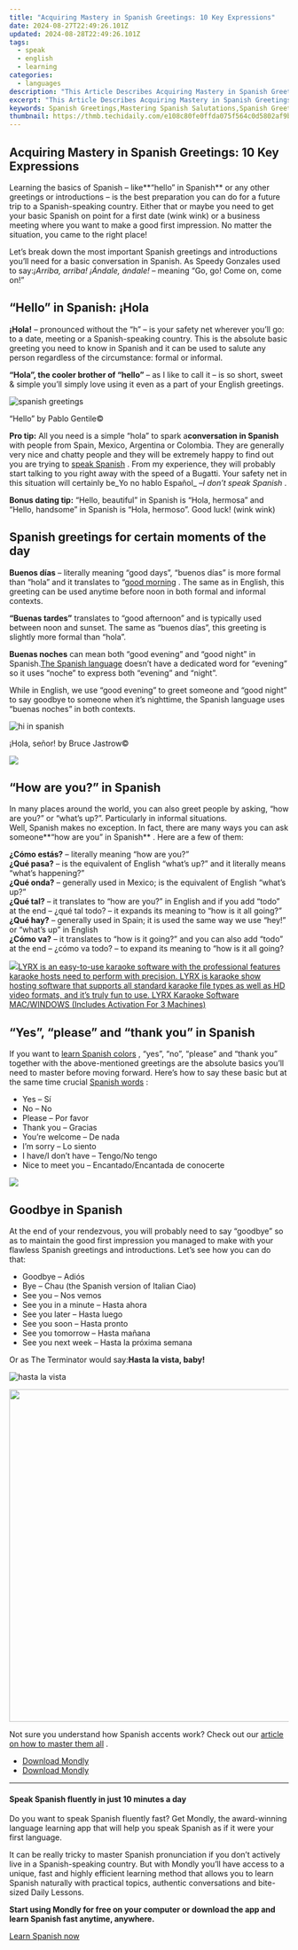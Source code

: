 ```yaml
---
title: "Acquiring Mastery in Spanish Greetings: 10 Key Expressions"
date: 2024-08-27T22:49:26.101Z
updated: 2024-08-28T22:49:26.101Z
tags:
  - speak
  - english
  - learning
categories:
  - languages
description: "This Article Describes Acquiring Mastery in Spanish Greetings: 10 Key Expressions"
excerpt: "This Article Describes Acquiring Mastery in Spanish Greetings: 10 Key Expressions"
keywords: Spanish Greetings,Mastering Spanish Salutations,Spanish Greetings Guide,Key Expressions in Spanish,Learn Spanish Greetings,Spanish Formalities,Speaking Spandex
thumbnail: https://thmb.techidaily.com/e108c80fe0ffda075f564c0d5802af9b2462fc3f4f8d59d2b3eaca6f2a980fa0.jpg
---
```


## Acquiring Mastery in Spanish Greetings: 10 Key Expressions

 Learning the basics of Spanish – like**“hello” in Spanish** or any other greetings or introductions – is the best preparation you can do for a future trip to a Spanish-speaking country. Either that or maybe you need to get your basic Spanish on point for a first date (wink wink) or a business meeting where you want to make a good first impression. No matter the situation, you came to the right place!

 Let’s break down the most important Spanish greetings and introductions you’ll need for a basic conversation in Spanish. As Speedy Gonzales used to say:_¡Arriba, arriba! ¡Ándale, ándale!_ – meaning “Go, go! Come on, come on!”

## “Hello” in Spanish: ¡Hola

**¡Hola!** – pronounced without the “h” – is your safety net wherever you’ll go: to a date, meeting or a Spanish-speaking country. This is the absolute basic greeting you need to know in Spanish and it can be used to salute any person regardless of the circumstance: formal or informal.

**“Hola”, the cooler brother of “hello”** – as I like to call it – is so short, sweet & simple you’ll simply love using it even as a part of your English greetings.

![spanish greetings](https://edge.mondly.com/blog/wp-content/uploads/2019/05/spanish-greetings-1024x720.jpg "Hello In Spanish And Other Basic Spanish Greetings You Need To Know 2")

 “Hello” by Pablo Gentile©

**Pro tip:** All you need is a simple “hola” to spark a**conversation in Spanish** with people from Spain, Mexico, Argentina or Colombia. They are generally very nice and chatty people and they will be extremely happy to find out you are trying to [speak Spanish](https://shop.mondly.com/affiliate.php?ACCOUNT=ATISTUDI&AFFILIATE=108875&PATH=https://www.mondly.com?AFFILIATE=108875) . From my experience, they will probably start talking to you right away with the speed of a Bugatti. Your safety net in this situation will certainly be_Yo no hablo Español_ –_I don’t speak Spanish_ .

**Bonus dating tip:** “Hello, beautiful” in Spanish is “Hola, hermosa” and “Hello, handsome” in Spanish is “Hola, hermoso”. Good luck! (wink wink)

## Spanish greetings for certain moments of the day

**Buenos días** – literally meaning “good days”, “buenos días” is more formal than “hola” and it translates to “[good morning](https://shop.mondly.com/affiliate.php?ACCOUNT=ATISTUDI&AFFILIATE=108875&PATH=https://www.mondly.com?AFFILIATE=108875) . The same as in English, this greeting can be used anytime before noon in both formal and informal contexts.

**“Buenas tardes”** translates to “good afternoon” and is typically used between noon and sunset. The same as “buenos días”, this greeting is slightly more formal than “hola”.

**Buenas noches** can mean both “good evening” and “good night” in Spanish.[The Spanish language](https://shop.mondly.com/affiliate.php?ACCOUNT=ATISTUDI&AFFILIATE=108875&PATH=https://www.mondly.com?AFFILIATE=108875) doesn’t have a dedicated word for “evening” so it uses “noche” to express both “evening” and “night”.

 While in English, we use “good evening” to greet someone and “good night” to say goodbye to someone when it’s nighttime, the Spanish language uses “buenas noches” in both contexts.

![hi in spanish](https://edge.mondly.com/blog/wp-content/uploads/2019/04/hi-in-spanish-600x463.jpg "Hello In Spanish And Other Basic Spanish Greetings You Need To Know 3")

 ¡Hola, señor! by Bruce Jastrow©

<!-- affiliate ads begin -->
<a href="https://shop.manycam.com/order/checkout.php?PRODS=17728032&QTY=1&AFFILIATE=108875&CART=1"><img src="https://secure.avangate.com/images/merchant/8230bea7d54bcdf99cdfe85cb07313d5/mcaffbanner920x120.png" border="0"></a>
<!-- affiliate ads end -->
## “How are you?” in Spanish

 In many places around the world, you can also greet people by asking, “how are you?” or “what’s up?”. Particularly in informal situations.  
 Well, Spanish makes no exception. In fact, there are many ways you can ask someone**“how are you” in Spanish** . Here are a few of them:

**¿Cómo estás?** – literally meaning “how are you?”  
**¿Qué pasa?** – is the equivalent of English “what’s up?” and it literally means “what’s happening?”  
**¿Qué onda?** – generally used in Mexico; is the equivalent of English “what’s up?”  
**¿Qué tal?** – it translates to “how are you?” in English and if you add “todo” at the end – ¿qué tal todo? – it expands its meaning to “how is it all going?”  
**¿Qué hay?** – generally used in Spain; it is used the same way we use “hey!” or “what’s up” in English  
**¿Cómo va?** – it translates to “how is it going?” and you can also add “todo” at the end – ¿cómo va todo? – to expand its meaning to “how is it all going?

<!-- affiliate ads begin -->
<a href="https://shop.pcdj.com/order/checkout.php?PRODS=4698998&QTY=1&AFFILIATE=108875&CART=1"> <img src="https://secure.avangate.com/images/merchant/47f4b6321e9fd8e8f7326a6adc1a7c1e/products/MacBook_Pro_lyrx-withsinger-tv.png" border="0">LYRX is an easy-to-use karaoke software with the professional features karaoke hosts need to perform with precision. LYRX is karaoke show hosting software that supports all standard karaoke file types as well as HD video formats, and it’s truly fun to use. 
LYRX Karaoke Software MAC/WINDOWS (Includes Activation For 3 Machines)</a>
<!-- affiliate ads end -->
## “Yes”, “please” and “thank you” in Spanish

 If you want to [learn Spanish colors](https://shop.mondly.com/affiliate.php?ACCOUNT=ATISTUDI&AFFILIATE=108875&PATH=https://www.mondly.com?AFFILIATE=108875) , “yes”, “no”, “please” and “thank you” together with the above-mentioned greetings are the absolute basics you’ll need to master before moving forward. Here’s how to say these basic but at the same time crucial [Spanish words](https://shop.mondly.com/affiliate.php?ACCOUNT=ATISTUDI&AFFILIATE=108875&PATH=https://www.mondly.com?AFFILIATE=108875) :

* Yes – Sí
* No – No
* Please – Por favor
* Thank you – Gracias
* You’re welcome – De nada
* I’m sorry – Lo siento
* I have/I don’t have – Tengo/No tengo
* Nice to meet you – Encantado/Encantada de conocerte

<!-- affiliate ads begin -->
<a href="https://shop.mondly.com/affiliate.php?ACCOUNT=ATISTUDI&AFFILIATE=108875&PATH=https%3A%2F%2Fwww.mondly.com%3FAFFILIATE%3D108875%26RESOURCE%3D%2BEducational%2B970x90%2B"><img src="https://secure.avangate.com/images/merchant/69c418c33ec2e1a4267fa9bb77fa1428/educational-970x90.gif" border="0"></a>
<!-- affiliate ads end -->
## Goodbye in Spanish

 At the end of your rendezvous, you will probably need to say “goodbye” so as to maintain the good first impression you managed to make with your flawless Spanish greetings and introductions. Let’s see how you can do that:

* Goodbye – Adiós
* Bye – Chau (the Spanish version of Italian Ciao)
* See you – Nos vemos
* See you in a minute – Hasta ahora
* See you later – Hasta luego
* See you soon – Hasta pronto
* See you tomorrow – Hasta mañana
* See you next week – Hasta la próxima semana

 Or as The Terminator would say:**Hasta la vista, baby!**

![hasta la vista](https://media.giphy.com/media/2oVfyRHk1EuRy/giphy-downsized-large.gif "Hello In Spanish And Other Basic Spanish Greetings You Need To Know 4")

<!-- affiliate ads begin -->
<a href="https://appsumo.8odi.net/c/5597632/2087389/7443" target="_top" id="2087389"><img src="//a.impactradius-go.com/display-ad/7443-2087389" border="0" alt="" width="1200" height="600"/></a><img height="0" width="0" src="https://appsumo.8odi.net/i/5597632/2087389/7443" style="position:absolute;visibility:hidden;" border="0" />
<!-- affiliate ads end -->
 Not sure you understand how Spanish accents work? Check out our [article on how to master them all](https://shop.mondly.com/affiliate.php?ACCOUNT=ATISTUDI&AFFILIATE=108875&PATH=https://www.mondly.com?AFFILIATE=108875) .

* [Download Mondly](https://www.facebook.com/sharer/sharer.php?u=https%3A%2F%2Fwww.mondly.com%2Fblog%2Fhello-in-spanish-other-basic-spanish-greetings-you-need-know%2F&t=Hello+in+Spanish+and+Other+Basic+Spanish+Greetings+You+Need+to+Know "Share on Facebook")
* [Download Mondly](https://shop.mondly.com/affiliate.php?ACCOUNT=ATISTUDI&AFFILIATE=108875&PATH=https://www.mondly.com?AFFILIATE=108875)

---

#### Speak Spanish fluently in just 10 minutes a day

 Do you want to speak Spanish fluently fast? Get Mondly, the award-winning language learning app that will help you speak Spanish as if it were your first language.

 It can be really tricky to master Spanish pronunciation if you don’t actively live in a Spanish-speaking country. But with Mondly you’ll have access to a unique, fast and highly efficient learning method that allows you to learn Spanish naturally with practical topics, authentic conversations and bite-sized Daily Lessons.

 **Start using Mondly for free on your computer or download the app and learn Spanish fast anytime, anywhere.**

[Learn Spanish now](https://adjt.mondly.com/5ixfg4k?campaign=blog-post-id-2870&fallback=https%3A%2F%2Fapp.mondly.com%3Futm%5Fmedium%3Dblog%5Fblog-post-id-2870%26utm%5Fsource%3Dblog-post-id-2870&redirect%5Fmacos=https%3A%2F%2Fapp.mondly.com%3Futm%5Fmedium%3Dblog%5Fblog-post-id-2870%26utm%5Fsource%3Dblog-post-id-2870&redirect%5Fandroid=https%3A%2F%2Fplay.google.com%2Fstore%2Fapps%2Fdetails%3Fid%3Dcom.atistudios.mondly.languages%3Futm%5Fmedium%3Dblog%5Fblog-post-id-2870%26utm%5Fsource%3Dblog-post-id-2870&redirect%5Fios=https%3A%2F%2Fapps.apple.com%2Fapp%2Fapple-store%2Fid987873536%3Fpt%3D78954800%26ct%3Dblog-post-id-2870%26mt%3D8 "Learn Spanish now")

<ins class="adsbygoogle"
     style="display:block"
     data-ad-format="autorelaxed"
     data-ad-client="ca-pub-7571918770474297"
     data-ad-slot="1223367746"></ins>



<ins class="adsbygoogle"
     style="display:block"
     data-ad-client="ca-pub-7571918770474297"
     data-ad-slot="8358498916"
     data-ad-format="auto"
     data-full-width-responsive="true"></ins>






